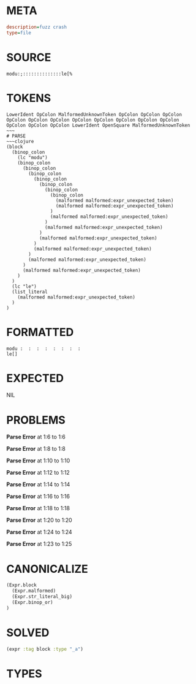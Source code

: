 # META
~~~ini
description=fuzz crash
type=file
~~~
# SOURCE
~~~roc
modu:;::::::::::::::le[%
~~~
# TOKENS
~~~text
LowerIdent OpColon MalformedUnknownToken OpColon OpColon OpColon OpColon OpColon OpColon OpColon OpColon OpColon OpColon OpColon OpColon OpColon OpColon LowerIdent OpenSquare MalformedUnknownToken ~~~
# PARSE
~~~clojure
(block
  (binop_colon
    (lc "modu")
    (binop_colon
      (binop_colon
        (binop_colon
          (binop_colon
            (binop_colon
              (binop_colon
                (binop_colon
                  (malformed malformed:expr_unexpected_token)
                  (malformed malformed:expr_unexpected_token)
                )
                (malformed malformed:expr_unexpected_token)
              )
              (malformed malformed:expr_unexpected_token)
            )
            (malformed malformed:expr_unexpected_token)
          )
          (malformed malformed:expr_unexpected_token)
        )
        (malformed malformed:expr_unexpected_token)
      )
      (malformed malformed:expr_unexpected_token)
    )
  )
  (lc "le")
  (list_literal
    (malformed malformed:expr_unexpected_token)
  )
)
~~~
# FORMATTED
~~~roc
modu :  :  :  :  :  :  :  : 
le[]
~~~
# EXPECTED
NIL
# PROBLEMS
**Parse Error**
at 1:6 to 1:6

**Parse Error**
at 1:8 to 1:8

**Parse Error**
at 1:10 to 1:10

**Parse Error**
at 1:12 to 1:12

**Parse Error**
at 1:14 to 1:14

**Parse Error**
at 1:16 to 1:16

**Parse Error**
at 1:18 to 1:18

**Parse Error**
at 1:20 to 1:20

**Parse Error**
at 1:24 to 1:24

**Parse Error**
at 1:23 to 1:25

# CANONICALIZE
~~~clojure
(Expr.block
  (Expr.malformed)
  (Expr.str_literal_big)
  (Expr.binop_or)
)
~~~
# SOLVED
~~~clojure
(expr :tag block :type "_a")
~~~
# TYPES
~~~roc
~~~
